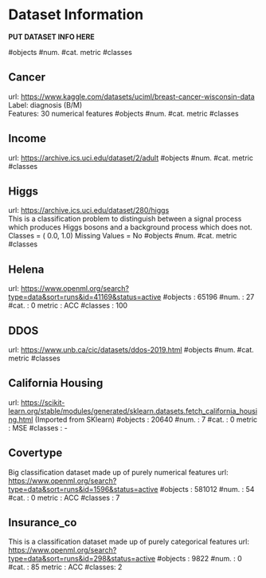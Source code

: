 # Dataset Information
**PUT DATASET INFO HERE**

#objects 
#num. 
#cat. 
metric 
#classes

## Cancer
url: https://www.kaggle.com/datasets/uciml/breast-cancer-wisconsin-data  
Label: diagnosis (B/M)  
Features: 30 numerical features 
#objects 
#num. 
#cat. 
metric 
#classes

## Income
url: https://archive.ics.uci.edu/dataset/2/adult 
#objects 
#num. 
#cat. 
metric 
#classes

## Higgs
url: https://archive.ics.uci.edu/dataset/280/higgs  
This is a classification problem to distinguish between a signal process which produces Higgs bosons and a background process which does not.  
Classes = ( 0.0, 1.0)
Missing Values = No
#objects 
#num. 
#cat. 
metric 
#classes

## Helena
url: https://www.openml.org/search?type=data&sort=runs&id=41169&status=active
#objects : 65196
#num. : 27
#cat. : 0
metric : ACC
#classes : 100

## DDOS
url: https://www.unb.ca/cic/datasets/ddos-2019.html
#objects 
#num. 
#cat. 
metric 
#classes

## California Housing
url: https://scikit-learn.org/stable/modules/generated/sklearn.datasets.fetch_california_housing.html (Imported from SKlearn)
#objects : 20640
#num. : 7
#cat. : 0
metric : MSE
#classes : -

## Covertype
Big classification dataset made up of purely numerical features
url: https://www.openml.org/search?type=data&sort=runs&id=1596&status=active 
#objects : 581012
#num. : 54
#cat. : 0
metric : ACC
#classes : 7

## Insurance_co
This is a classification dataset made up of purely categorical features
url: https://www.openml.org/search?type=data&sort=runs&id=298&status=active 
#objects : 9822
#num. : 0
#cat. : 85
metric : ACC
#classes: 2
